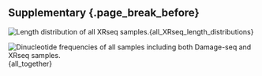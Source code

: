 ## Supplementary {.page_break_before}

![Length distribution of all XRseq samples.](images/){all_XRseq_length_distributions}

![Dinucleotide frequencies of all samples including both Damage-seq and XRseq samples.](images/){all_together}




